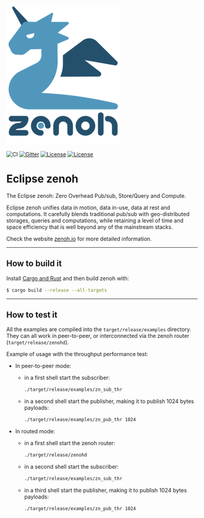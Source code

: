 ![zenoh banner](./zenoh-dragon.png)

![CI](https://github.com/eclipse-zenoh/zenoh/workflows/CI/badge.svg)
[![Gitter](https://badges.gitter.im/atolab/zenoh.svg)](https://gitter.im/atolab/zenoh?utm_source=badge&utm_medium=badge&utm_campaign=pr-badge)
[![License](https://img.shields.io/badge/License-EPL%202.0-blue)](https://choosealicense.com/licenses/epl-2.0/)
[![License](https://img.shields.io/badge/License-Apache%202.0-blue.svg)](https://opensource.org/licenses/Apache-2.0)

# Eclipse zenoh
The Eclipse zenoh: Zero Overhead Pub/sub, Store/Query and Compute.

Eclipse zenoh unifies data in motion, data in-use, data at rest and computations. It carefully blends traditional pub/sub with geo-distributed storages, queries and computations, while retaining a level of time and space efficiency that is well beyond any of the mainstream stacks.

Check the website [zenoh.io](http://zenoh.io) for more detailed information.

-------------------------------
## How to build it

Install [Cargo and Rust](https://doc.rust-lang.org/cargo/getting-started/installation.html) and then build zenoh with:
```bash
$ cargo build --release --all-targets
```

-------------------------------
## How to test it

All the examples are compiled into the `target/release/examples` directory. They can all work in peer-to-peer, or interconnected via the zenoh router (`target/release/zenohd`).

Example of usage with the throughput performance test:

 * In peer-to-peer mode:
     
     * in a first shell start the subscriber:  
       ```bash
       ./target/release/examples/zn_sub_thr
       ```
     * in a second shell start the publisher, making it to publish 1024 bytes payloads:  
       ```bash
       ./target/release/examples/zn_pub_thr 1024
       ```

 * In routed mode:

     * in a first shell start the zenoh router:  
       ```bash
       ./target/release/zenohd
       ```
     * in a second shell start the subscriber:  
       ```bash
       ./target/release/examples/zn_sub_thr
       ```
     * in a third shell start the publisher, making it to publish 1024 bytes payloads:  
       ```bash
       ./target/release/examples/zn_pub_thr 1024
       ```
